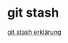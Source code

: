 # git stash

[git stash erklärung](https://www.atlassian.com/de/git/tutorials/saving-changes/git-stash)
